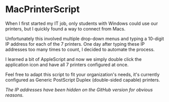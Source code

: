 # MacPrinterScript

When I first started my IT job, only students with Windows could use our printers, but I quickly found a way to connect from Macs. 

Unfortunately this involved multiple drop-down menus and typing a 10-digit IP address for each of the 7 printers. 
One day after typing these IP addresses too many times to count, I decided to automate the process.

I learned a bit of AppleScript and now we simply double click the application icon and have all 7 printers configured at once. 

Feel free to adapt this script to fit your organization's needs, it's currently configured as Generic PostScript Duplex (double-sided capable) printers.

*The IP addresses have been hidden on the GitHub version for obvious reasons.*

